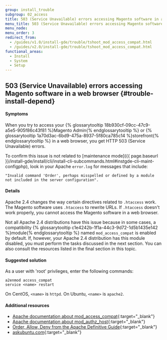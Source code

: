 ```yaml
---
group: install_trouble
subgroup: 02_access
title: 503 (Service Unavailable) errors accessing Magento software in a web browser
menu_title: 503 (Service Unavailable) errors accessing Magento software in a web browser
menu_node:
menu_order: 3
redirect_from:
  - /guides/v1.0/install-gde/trouble/tshoot_mod_access_compat.html
  - /guides/v2.0/install-gde/trouble/tshoot_mod_access_compat.html
functional_areas:
  - Install
  - System
  - Setup
---
```


## 503 (Service Unavailable) errors accessing Magento software in a web browser {#trouble-install-depend}

#### Symptoms

When you try to access your {% glossarytooltip 18b930cf-09cc-47c9-a5e5-905f86c43f81 %}Magento Admin{% endglossarytooltip %} or {% glossarytooltip 1a70d3ac-6bd9-475a-8937-5f80ca785c14 %}storefront{% endglossarytooltip %} in a web browser, you get HTTP 503 (Service Unavailable) errors.

To confirm this issue is not related to [maintenance mode]({{ page.baseurl }}/install-gde/install/cli/install-cli-subcommands.html#instgde-cli-maint-configphp), look in your Apache `error.log` for messages that include:

	"Invalid command 'Order', perhaps misspelled or defined by a module not included in the server configuration".

#### Details

Apache 2.4 changes the way certain directives related to `.htaccess` work. The Magento software uses `.htaccess` to rewrite URLs. If `.htaccess` doesn't work properly, you cannot access the Magento software in a web browser.

Not all Apache 2.4 distributions have this issue because in some cases, a compatibility {% glossarytooltip c1e4242b-1f1a-44c3-9d72-1d5b1435e142 %}module{% endglossarytooltip %} named `mod_access_compat` is enabled by default. If, however, your Apache 2.4 distribution has this module disabled, you must perform the tasks discussed in the next section. You can also consult the resources listed in the final section in this topic.

#### Suggested solution

As a user with 'root' privileges, enter the following commands:

	a2enmod access_compat
	service <name> restart

On CentOS, `<name>` is `httpd`. On Ubuntu, `<name>` is `apache2`.

#### Additional resources

*	[Apache documentation about mod_access_compat](http://httpd.apache.org/docs/current/mod/mod_access_compat.html){:target="_blank"}
*	[Apache documentation about mod_authz_host](http://httpd.apache.org/docs/current/mod/mod_authz_host.html){:target="_blank"}
*	[Order, Allow, Deny from the Apache Definitive Guide](http://docstore.mik.ua/orelly/linux/apache/ch05_06.htm){:target="_blank"}
*	[askubuntu.com](http://askubuntu.com/questions/335228/changes-in-apache-config-between-12-04-2-and-12-04-3-lts){:target="_blank"}
